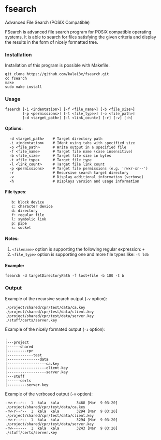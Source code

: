 # fsearch
Advanced File Search (POSIX Compatible)

FSearch is advanced file search program for POSIX compatible operating systems. It is able to
search for files satisfying the given criteria and display the results in the form of nicely formatted
tree.

### Installation
Installation of this program is possible with Makefile.

```
git clone https://github.com/kala13x/fsearch.git
cd fsearch
make
sudo make install
```

### Usage
```
fsearch [-i <indentation>] [-f <file_name>] [-b <file_size>]
        [-p <permissions>] [-t <file_type>] [-o <file_path>]
        [-d <target_path>] [-l <link_count>] [-r] [-v] [-h]
```

#### Options:
```
  -d <target_path>    # Target directory path
  -i <indentation>    # Ident using tabs with specified size
  -o <file_path>      # Write output in a specified file
  -f <file_name>      # Target file name (case insensitive)
  -b <file_size>      # Target file size in bytes
  -t <file_type>      # Target file type
  -l <link_count>     # Target file link count
  -p <permissions>    # Target file permissions (e.g. 'rwxr-xr--')
  -r                  # Recursive search target directory
  -v                  # Display additional information (verbose) 
  -h                  # Displays version and usage information
```

#### File types:
```
   b: block device
   c: character device
   d: directory
   f: regular file
   l: symbolic link
   p: pipe
   s: socket
```

#### Notes:
   1) `<filename>` option is supporting the following regular expression: `+`
   2) `<file_type>` option is supporting one and more file types like: `-t ldb`

#### Example:
```
fsearch -d targetDirectoryPath -f lost+file -b 100 -t b
```

### Output

Example of the recursive search output (`-v` option):
```
./project/shared/cpr/test/data/ca.key
./project/shared/cpr/test/data/client.key
./project/shared/cpr/test/data/server.key
./stuff/certs/server.key
```

Example of the nicely formated output (`-i` option):
```
.
|---project
|------shared
|---------cpr
|------------test
|---------------data
|------------------ca.key
|------------------client.key
|------------------server.key
|---stuff
|------certs
|---------server.key
```

Example of the verbosed output (`-v` option):
```
-rw-r--r--  1  kala  kala        3468 [Mar  9 03:20] ./project/shared/cpr/test/data/ca.key
-rw-r--r--  1  kala  kala        3294 [Mar  9 03:20] ./project/shared/cpr/test/data/client.key
-rw-r--r--  1  kala  kala        3294 [Mar  9 03:20] ./project/shared/cpr/test/data/server.key
-rw-------  1  kala  kala        3243 [Mar  9 03:20] ./stuff/certs/server.key
```
